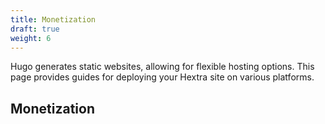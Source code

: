 ```yaml
---
title: Monetization
draft: true
weight: 6
---
```


Hugo generates static websites, allowing for flexible hosting options.
This page provides guides for deploying your Hextra site on various platforms.

<!--more-->


## Monetization
